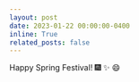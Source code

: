 ```yaml
---
layout: post
date: 2023-01-22 00:00:00-0400
inline: True
related_posts: false
---
```


Happy Spring Festival! :fireworks: :sparkles: :smile:
